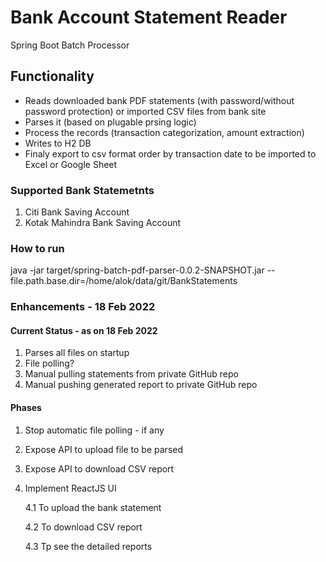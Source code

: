 # Bank Account Statement Reader
Spring Boot Batch Processor

## Functionality
- Reads downloaded bank PDF statements (with password/without password protection) or imported CSV files from bank site
- Parses it (based on plugable prsing logic)
- Process the records (transaction categorization, amount extraction)
- Writes to H2 DB
- Finaly export to csv format order by transaction date to be imported to Excel or Google Sheet

### Supported Bank Statemetnts
1. Citi Bank Saving Account 
2. Kotak Mahindra Bank Saving Account 

### How to run
java -jar target/spring-batch-pdf-parser-0.0.2-SNAPSHOT.jar --file.path.base.dir=/home/alok/data/git/BankStatements

### Enhancements - 18 Feb 2022
#### Current Status - as on 18 Feb 2022
1. Parses all files on startup
2. File polling?
3. Manual pulling statements from private GitHub repo
4. Manual pushing generated report to private GitHub repo
#### Phases
1. Stop automatic file polling - if any
2. Expose API to upload file to be parsed
3. Expose API to download CSV report
4. Implement ReactJS UI 
   
   4.1 To upload the bank statement
   
   4.2 To download CSV report
   
   4.3 Tp see the detailed reports